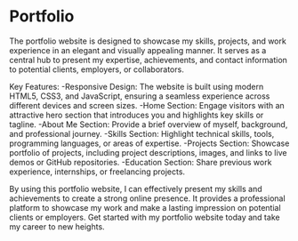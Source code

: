 # Portfolio
 The portfolio website is designed to showcase my skills, projects, and work experience in an elegant and visually appealing manner. It serves as a central hub to present my expertise, achievements, and contact information to potential clients, employers, or collaborators.

Key Features:
-Responsive Design: The website is built using modern HTML5, CSS3, and JavaScript, ensuring a seamless experience across different devices and screen sizes.
-Home Section: Engage visitors with an attractive hero section that introduces you and highlights key skills or tagline.
-About Me Section: Provide a brief overview of myself, background, and professional journey.
-Skills Section: Highlight technical skills, tools, programming languages, or areas of expertise.
-Projects Section: Showcase portfolio of projects, including project descriptions, images, and links to live demos or GitHub repositories.
-Education Section: Share previous work experience, internships, or freelancing projects.

By using this portfolio website, I can effectively present my skills and achievements to create a strong online presence. It provides a professional platform to showcase my work and make a lasting impression on potential clients or employers. Get started with my portfolio website today and take my career to new heights.